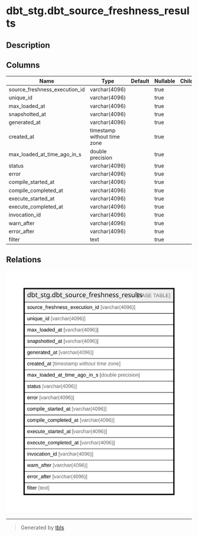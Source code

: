 # dbt_stg.dbt_source_freshness_results

## Description

## Columns

| Name | Type | Default | Nullable | Children | Parents | Comment |
| ---- | ---- | ------- | -------- | -------- | ------- | ------- |
| source_freshness_execution_id | varchar(4096) |  | true |  |  |  |
| unique_id | varchar(4096) |  | true |  |  |  |
| max_loaded_at | varchar(4096) |  | true |  |  |  |
| snapshotted_at | varchar(4096) |  | true |  |  |  |
| generated_at | varchar(4096) |  | true |  |  |  |
| created_at | timestamp without time zone |  | true |  |  |  |
| max_loaded_at_time_ago_in_s | double precision |  | true |  |  |  |
| status | varchar(4096) |  | true |  |  |  |
| error | varchar(4096) |  | true |  |  |  |
| compile_started_at | varchar(4096) |  | true |  |  |  |
| compile_completed_at | varchar(4096) |  | true |  |  |  |
| execute_started_at | varchar(4096) |  | true |  |  |  |
| execute_completed_at | varchar(4096) |  | true |  |  |  |
| invocation_id | varchar(4096) |  | true |  |  |  |
| warn_after | varchar(4096) |  | true |  |  |  |
| error_after | varchar(4096) |  | true |  |  |  |
| filter | text |  | true |  |  |  |

## Relations

![er](dbt_stg.dbt_source_freshness_results.svg)

---

> Generated by [tbls](https://github.com/k1LoW/tbls)
